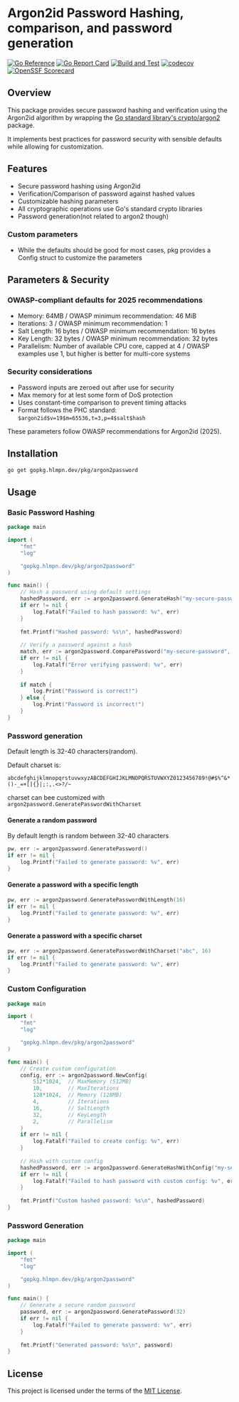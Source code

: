 # Argon2id Password Hashing, comparison, and password generation

[![Go Reference](https://pkg.go.dev/badge/gopkg.hlmpn.dev/pkg/argon2password.svg)](https://pkg.go.dev/gopkg.hlmpn.dev/pkg/argon2password)
[![Go Report Card](https://goreportcard.com/badge/gopkg.hlmpn.dev/pkg/argon2password)](https://goreportcard.com/report/gopkg.hlmpn.dev/pkg/argon2password)
[![Build and Test](https://github.com/hlmpenu/argon2password/actions/workflows/go-build-test.yml/badge.svg)](https://github.com/hlpmenu/argon2password/actions/workflows/go-build-test.yml)
[![codecov](https://codecov.io/gh/hlpmenu/argon2password/graph/badge.svg?token=2B6W3OWH1R)](https://codecov.io/gh/hlpmenu/argon2password)
[![OpenSSF Scorecard](https://api.scorecard.dev/projects/github.com/hlpmenu/argon2password/badge)](https://scorecard.dev/viewer/?uri=github.com/hlpmenu/argon2password)

## Overview

This package provides secure password hashing and verification using the Argon2id algorithm by wrapping the [Go standard library's crypto/argon2](https://pkg.go.dev/crypto/argon2) package.

It implements best practices for password security with sensible defaults while allowing for customization.

## Features

- Secure password hashing using Argon2id
- Verification/Comparison of password against hashed values
- Customizable hashing parameters
- All cryptographic operations use Go's standard crypto libraries
- Password generation(not related to argon2 though)


### Custom parameters
  - While the defaults should be good for most cases, pkg provides a Config struct to customize the parameters

## Parameters & Security

### OWASP-compliant defaults for 2025 recommendations
  - Memory: 64MB / OWASP minimum recommendation: 46 MiB
  - Iterations: 3 / OWASP minimum recommendation: 1
  - Salt Length: 16 bytes / OWASP minimum recommendation: 16 bytes
  - Key Length: 32 bytes / OWASP minimum recommendation: 32 bytes
  - Parallelism: Number of available CPU core, capped at 4 / OWASP examples use 1, but higher is     better for multi-core systems

### Security considerations
 - Password inputs are zeroed out after use for security
 - Max memory for at lest some form of DoS protection
 - Uses constant-time comparison to prevent timing attacks
 - Format follows the PHC standard: `$argon2id$v=19$m=65536,t=3,p=4$salt$hash`



These parameters follow OWASP recommendations for Argon2id (2025).

## Installation

```bash
go get gopkg.hlmpn.dev/pkg/argon2password
```

## Usage

### Basic Password Hashing

```go
package main

import (
    "fmt"
    "log"

    "gopkg.hlmpn.dev/pkg/argon2password"
)

func main() {
    // Hash a password using default settings
    hashedPassword, err := argon2password.GenerateHash("my-secure-password")
    if err != nil {
        log.Fatalf("Failed to hash password: %v", err)
    }
    
    fmt.Printf("Hashed password: %s\n", hashedPassword)
    
    // Verify a password against a hash
    match, err := argon2password.ComparePassword("my-secure-password", hashedPassword)
    if err != nil {
        log.Fatalf("Error verifying password: %v", err)
    }
    
    if match {
        log.Print("Password is correct!")
    } else {
        log.Print("Password is incorrect!")
    }
}
```

### Password generation

Default length is 32-40 characters(random).

Default charset is:
```
abcdefghijklmnopqrstuvwxyzABCDEFGHIJKLMNOPQRSTUVWXYZ0123456789!@#$%^&*()-_=+[]{}|;:,.<>?/~
```

charset can bee customized with `argon2password.GeneratePasswordWithCharset`

#### Generate a random password
By default length is random between 32-40 characters
```go
pw, err := argon2password.GeneratePassword()
if err != nil {
    log.Printf("Failed to generate password: %v", err)
}
```

#### Generate a password with a specific length

```go
pw, err := argon2password.GeneratePasswordWithLength(16)
if err != nil {
    log.Printf("Failed to generate password: %v", err)
}
```

#### Generate a password with a specific charset
```go
pw, err := argon2password.GeneratePasswordWithCharset("abc", 16)
if err != nil {
    log.Printf("Failed to generate password: %v", err)
}
```

### Custom Configuration

```go
package main

import (
    "fmt"
    "log"

    "gopkg.hlmpn.dev/pkg/argon2password"
)

func main() {
    // Create custom configuration
    config, err := argon2password.NewConfig(
        512*1024,  // MaxMemory (512MB)
        10,        // MaxIterations
        128*1024,  // Memory (128MB)
        4,         // Iterations
        16,        // SaltLength
        32,        // KeyLength
        2,         // Parallelism
    )
    if err != nil {
        log.Fatalf("Failed to create config: %v", err)
    }
    
    // Hash with custom config
    hashedPassword, err := argon2password.GenerateHashWithConfig("my-secure-password", config)
    if err != nil {
        log.Fatalf("Failed to hash password with custom config: %v", err)
    }
    
    fmt.Printf("Custom hashed password: %s\n", hashedPassword)
}
```

### Password Generation

```go
package main

import (
    "fmt"
    "log"

    "gopkg.hlmpn.dev/pkg/argon2password"
)

func main() {
    // Generate a secure random password
    password, err := argon2password.GeneratePassword(32)
    if err != nil {
        log.Fatalf("Failed to generate password: %v", err)
    }
    
    fmt.Printf("Generated password: %s\n", password)
}
```



## License

This project is licensed under the terms of the [MIT License](LICENSE).
